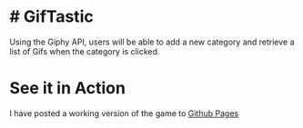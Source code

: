 # # GifTastic
Using the Giphy API, users will be able to add a new category and retrieve a list of Gifs when the category is clicked.

# See it in Action
I have posted a working version of the game to [Github Pages](https://anaceci01.github.io/GifTastic/)